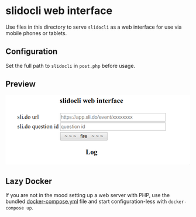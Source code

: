 # slidocli web interface

Use files in this directory to serve `slidocli` as a web interface for use via mobile phones or tablets.

## Configuration

Set the full path to `slidocli` in `post.php` before usage.

## Preview

![](../img/slidocli-web-interface.png)

## Lazy Docker

If you are not in the mood setting up a web server with PHP, use the bundled [docker-compose.yml](../docker/)
file and start configuration-less with `docker-compose up`.
